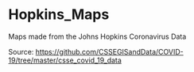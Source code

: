 # Hopkins_Maps
Maps made from the Johns Hopkins Coronavirus Data 

Source: https://github.com/CSSEGISandData/COVID-19/tree/master/csse_covid_19_data
